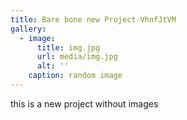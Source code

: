 ```yaml
---
title: Bare bone new Project-VhnfJtVM
gallery:
  - image:
      title: img.jpg
      url: media/img.jpg
      alt: ''
    caption: random image
---
```

this is a new project without images
